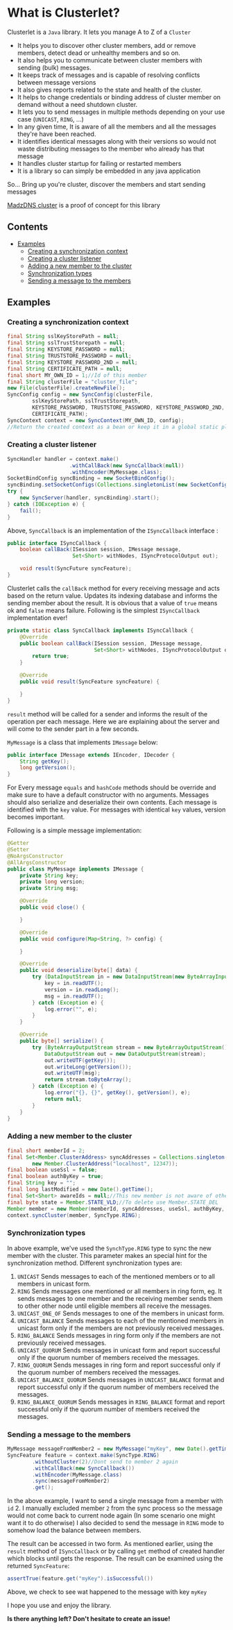 # What is Clusterlet?

Clusterlet is a `Java` library. It lets you manage A to Z of a `Cluster`

* It helps you to discover other cluster members, add or remove members, detect dead or unhealthy members and so on.
* It also helps you to communicate between cluster members with sending (bulk) messages.
* It keeps track of messages and is capable of resolving conflicts between message versions
* It also gives reports related to the state and health of the cluster.
* It helps to change credentials or binding address of cluster member on demand without a need shutdown cluster.
* It lets you to send messages in multiple methods depending on your use case (`UNICAST`, `RING`, ...)
* In any given time, It is aware of all the members and all the messages they're have been reached.
* It identifies identical messages along with their versions so would not waste distributing messages to the member who already has that message
* It handles cluster startup for failing or restarted members
* It is a library so can simply be embedded in any java application
  
So... Bring up you're cluster, discover the members and start sending messages    

[MadzDNS cluster](https://github.com/madzdns/cluster) is a proof of concept for this library

## Contents

* [Examples](#examples)
    * [Creating a synchronization context](#creating-a-synchronization-context)
    * [Creating a cluster listener](#creating-a-cluster-listener)
    * [Adding a new member to the cluster](#adding-a-new-member-to-the-cluster)
    * [Synchronization types](#synchronization-types)
    * [Sending a message to the members](#sending-a-message-to-the-members)
    
## Examples

### Creating a synchronization context

```java
final String sslKeyStorePath = null;
final String sslTrustStorepath = null;
final String KEYSTORE_PASSWORD = null;
final String TRUSTSTORE_PASSWORD = null;
final String KEYSTORE_PASSWORD_2ND = null;
final String CERTIFICATE_PATH = null;
final short MY_OWN_ID = 1;//Id of this member
final String clusterFile = "cluster_file";
new File(clusterFile).createNewFile();
SyncConfig config = new SyncConfig(clusterFile,
        sslKeyStorePath, sslTrustStorepath,
        KEYSTORE_PASSWORD, TRUSTSTORE_PASSWORD, KEYSTORE_PASSWORD_2ND,
        CERTIFICATE_PATH);
SyncContext context = new SyncContext(MY_OWN_ID, config);
//Return the created context as a bean or keep it in a global static place
```

### Creating a cluster listener
```java
SyncHandler handler = context.make()
                    .withCallBack(new SyncCallback(null))
                    .withEncoder(MyMessage.class);
SocketBindConfig syncBinding = new SocketBindConfig();
syncBinding.setSocketConfigs(Collections.singletonList(new SocketConfig("localhost:12346")));
try {
    new SyncServer(handler, syncBinding).start();
} catch (IOException e) {
    fail();
}
```
Above, `SyncCallback` is an implementation of the `ISyncCallback` interface :

```java
public interface ISyncCallback {
    boolean callBack(ISession session, IMessage message,
                     Set<Short> withNodes, ISyncProtocolOutput out);

    void result(SyncFuture syncFeature);
}
```
Clusterlet calls the `callBack` method for every receiving message
and acts based on the return value. Updates its indexing database and informs the 
sending member about the result. It is obvious that a value of `true` means ok and
`false` means failure. Following is the simplest `ISyncCallback` implementation ever!

```java
private static class SyncCallback implements ISyncCallback {
    @Override
    public boolean callBack(ISession session, IMessage message,
                            Set<Short> withNodes, ISyncProtocolOutput out) {
        return true;
    }

    @Override
    public void result(SyncFeature syncFeature) {

    }
}
```
`result` method will be called for a sender and informs the result of the operation
per each message. Here we are explaining about the server and will come to the sender
part in a few seconds.

`MyMessage` is a class that implements `IMessage` below:

```java
public interface IMessage extends IEncoder, IDecoder {
	String getKey();
	long getVersion();
}
```
For Every message `equals` and `hashCode` methods should be override and make sure
to have a default constructor with no arguments.
Messages should also serialize and deserialize their own contents.
Each message is identified with the `key` value. For messages with identical `key`
values, version becomes important.

Following is a simple message implementation:

```java
@Getter
@Setter
@NoArgsConstructor
@AllArgsConstructor
public class MyMessage implements IMessage {
    private String key;
    private long version;
    private String msg;

    @Override
    public void close() {

    }

    @Override
    public void configure(Map<String, ?> config) {

    }

    @Override
    public void deserialize(byte[] data) {
        try (DataInputStream in = new DataInputStream(new ByteArrayInputStream(data))) {
            key = in.readUTF();
            version = in.readLong();
            msg = in.readUTF();
        } catch (Exception e) {
            log.error("", e);
        }
    }

    @Override
    public byte[] serialize() {
        try (ByteArrayOutputStream stream = new ByteArrayOutputStream()) {
            DataOutputStream out = new DataOutputStream(stream);
            out.writeUTF(getKey());
            out.writeLong(getVersion());
            out.writeUTF(msg);
            return stream.toByteArray();
        } catch (Exception e) {
            log.error("{}, {}", getKey(), getVersion(), e);
            return null;
        }
    }
}
```

### Adding a new member to the cluster

```java
final short memberId = 2;
final Set<Member.ClusterAddress> syncAddresses = Collections.singleton(
        new Member.ClusterAddress("localhost", 12347));
final boolean useSsl = false;
final boolean authByKey = true;
final String key = "";
final long lastModified = new Date().getTime();
final Set<Short> awareIds = null;//This new member is not aware of other nodes
final byte state = Member.STATE_VLD;//To delete use Member.STATE_DEL
Member member = new Member(memberId, syncAddresses, useSsl, authByKey, key, lastModified, awareIds, state);
context.syncCluster(member, SyncType.RING);
```

### Synchronization types

In above example, we've used the `SynchType.RING` type to sync the new member with the cluster.
This parameter makes an special hint for the synchronization method.
Different synchronization types are:

1. `UNICAST` Sends messages to each of the mentioned members or to all members in unicast form. 
2. `RING`  Sends messages one mentioned or all members in ring form, eg. It sends messages to one member and the receiving member sends them to other other node until eligible members all receive the messages.
3. `UNICAST_ONE_OF` Sends messages to one of the members in unicast form.
4. `UNICAST_BALANCE` Sends messages to each of the mentioned members in unicast form only if the members are not previously received messages.
5. `RING_BALANCE` Sends messages in ring form only if the members are not previously received messages.
6. `UNICAST_QUORUM` Sends messages in unicast form and report successful only if the quorum number of members received the messages.
7. `RING_QUORUM` Sends messages in ring form and report successful only if the quorum number of members received the messages.
8. `UNICAST_BALANCE_QUORUM` Sends messages in `UNICAST_BALANCE` format and report successful only if the quorum number of members received the messages.
9. `RING_BALANCE_QUORUM` Sends messages in `RING_BALANCE` format and report successful only if the quorum number of members received the messages.

### Sending a message to the members

```java
MyMessage messageFromMember2 = new MyMessage("myKey", new Date().getTime(), "message body");
SyncFeature feature = context.make(SyncType.RING)
        .withoutCluster(2)//Dont send to member 2 again
        .withCallBack(new SyncCallback())
        .withEncoder(MyMessage.class)
        .sync(messageFromMember2)
        .get();
```
In the above example, I want to send a single message from a member with `id` 2.
I manually excluded member `2` from the sync process so the message would not 
come back to current node again (In some scenario one might want it to do otherwise)
I also decided to send the message in `RING` mode to somehow load the balance between 
members.

The result can be accessed in two form. As mentioned earlier, using the `result` method of
`ISyncCallback` or by calling `get` method of created handler which blocks until gets the response.
The result can be examined using the returned `SyncFeature`:
```java
assertTrue(feature.get("myKey").isSuccessful())
```
Above, we check to see wat happened to the message with key `myKey`

I hope you use and enjoy the library.

<b>Is there anything left? Don't hesitate to create an issue!</b>